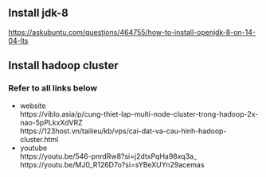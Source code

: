 ## Install jdk-8
https://askubuntu.com/questions/464755/how-to-install-openjdk-8-on-14-04-lts

## Install hadoop cluster
### Refer to all links below
<ul>
    <li>website<br>https://viblo.asia/p/cung-thiet-lap-multi-node-cluster-trong-hadoop-2x-nao-5pPLkxXdVRZ<br>https://123host.vn/tailieu/kb/vps/cai-dat-va-cau-hinh-hadoop-cluster.html</li>
    <li>youtube<br>https://youtu.be/546-pnrdRw8?si=j2dtxPqHa98xq3a_<br>https://youtu.be/MJ0_R126D7o?si=sYBeXUYn29acemas</li>
</ul>
